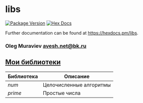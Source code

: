 # libs

[![Package Version](https://img.shields.io/hexpm/v/libs)](https://hex.pm/packages/libs)
[![Hex Docs](https://img.shields.io/badge/hex-docs-ffaff3)](https://hexdocs.pm/libs/)

Further documentation can be found at <https://hexdocs.pm/libs>.

### Oleg Muraviev <avesh.net@bk.ru>  

## [Мои библиотеки](libs)  
|Библиотека|Описание|
|----------|--------------------------------|  
|*num*|Целочисленные алгоритмы|   
|*prime*|Простые числа|  
